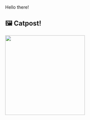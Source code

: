 Hello there!



## 🖼️ Catpost!

<sub>
    <img src="https://cdn2.thecatapi.com/images/TLR6P-EcZ.png" height="256">
</sub>

